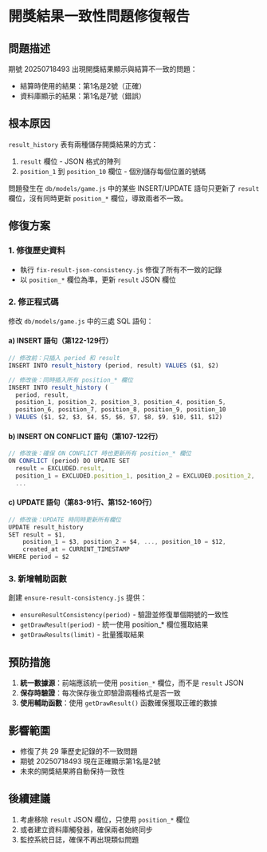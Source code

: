 # 開獎結果一致性問題修復報告

## 問題描述

期號 20250718493 出現開獎結果顯示與結算不一致的問題：
- 結算時使用的結果：第1名是2號（正確）
- 資料庫顯示的結果：第1名是7號（錯誤）

## 根本原因

`result_history` 表有兩種儲存開獎結果的方式：
1. `result` 欄位 - JSON 格式的陣列
2. `position_1` 到 `position_10` 欄位 - 個別儲存每個位置的號碼

問題發生在 `db/models/game.js` 中的某些 INSERT/UPDATE 語句只更新了 `result` 欄位，沒有同時更新 `position_*` 欄位，導致兩者不一致。

## 修復方案

### 1. 修復歷史資料
- 執行 `fix-result-json-consistency.js` 修復了所有不一致的記錄
- 以 `position_*` 欄位為準，更新 `result` JSON 欄位

### 2. 修正程式碼
修改 `db/models/game.js` 中的三處 SQL 語句：

#### a) INSERT 語句（第122-129行）
```javascript
// 修改前：只插入 period 和 result
INSERT INTO result_history (period, result) VALUES ($1, $2)

// 修改後：同時插入所有 position_* 欄位
INSERT INTO result_history (
  period, result,
  position_1, position_2, position_3, position_4, position_5,
  position_6, position_7, position_8, position_9, position_10
) VALUES ($1, $2, $3, $4, $5, $6, $7, $8, $9, $10, $11, $12)
```

#### b) INSERT ON CONFLICT 語句（第107-122行）
```javascript
// 修改後：確保 ON CONFLICT 時也更新所有 position_* 欄位
ON CONFLICT (period) DO UPDATE SET
  result = EXCLUDED.result,
  position_1 = EXCLUDED.position_1, position_2 = EXCLUDED.position_2,
  ...
```

#### c) UPDATE 語句（第83-91行、第152-160行）
```javascript
// 修改後：UPDATE 時同時更新所有欄位
UPDATE result_history 
SET result = $1,
    position_1 = $3, position_2 = $4, ..., position_10 = $12,
    created_at = CURRENT_TIMESTAMP 
WHERE period = $2
```

### 3. 新增輔助函數
創建 `ensure-result-consistency.js` 提供：
- `ensureResultConsistency(period)` - 驗證並修復單個期號的一致性
- `getDrawResult(period)` - 統一使用 position_* 欄位獲取結果
- `getDrawResults(limit)` - 批量獲取結果

## 預防措施

1. **統一數據源**：前端應該統一使用 `position_*` 欄位，而不是 `result` JSON
2. **保存時驗證**：每次保存後立即驗證兩種格式是否一致
3. **使用輔助函數**：使用 `getDrawResult()` 函數確保獲取正確的數據

## 影響範圍

- 修復了共 29 筆歷史記錄的不一致問題
- 期號 20250718493 現在正確顯示第1名是2號
- 未來的開獎結果將自動保持一致性

## 後續建議

1. 考慮移除 `result` JSON 欄位，只使用 `position_*` 欄位
2. 或者建立資料庫觸發器，確保兩者始終同步
3. 監控系統日誌，確保不再出現類似問題